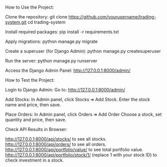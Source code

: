 How to Use the Project:

Clone the repository:
git clone https://github.com/yourusername/trading-system.git
cd trading-system

Install required packages:
pip install -r requirements.txt

Apply migrations:
python manage.py migrate

Create a superuser (for Django Admin):
python manage.py createsuperuser

Run the server:
python manage.py runserver

Access the Django Admin Panel:
http://127.0.0.1:8000/admin/




How to Test the Project:

Login to Django Admin:
Go to: http://127.0.0.1:8000/admin/

Add Stocks:
In Admin panel, click Stocks ➔ Add Stock.
Enter the stock name and price, then save.

Place Orders:
In Admin panel, click Orders ➔ Add Order
Choose a stock, set quantity and price, then save.

Check API Results in Browser:

http://127.0.0.1:8000/api/stocks/ to see all stocks.
http://127.0.0.1:8000/api/orders/ to see all orders.
http://127.0.0.1:8000/api/portfolio/value/ to see total portfolio value.
http://127.0.0.1:8000/api/portfolio/stock/1/ (replace 1 with your stock ID) to check investment in a stock.
